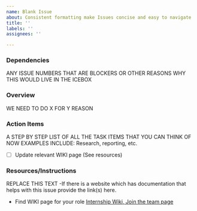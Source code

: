 ```yaml
---
name: Blank Issue
about: Consistent formatting make Issues concise and easy to navigate
title: ''
labels: ''
assignees: ''

---
```


### Dependencies
ANY ISSUE NUMBERS THAT ARE BLOCKERS OR OTHER REASONS WHY THIS WOULD LIVE IN THE ICEBOX

### Overview
WE NEED TO DO X FOR Y REASON

### Action Items
A STEP BY STEP LIST OF ALL THE TASK ITEMS THAT YOU CAN THINK OF NOW EXAMPLES INCLUDE: Research, reporting, etc.

- [ ] Update relevant WIKI page (See resources)

### Resources/Instructions
REPLACE THIS TEXT -If there is a website which has documentation that helps with this issue provide the link(s) here.

- Find WIKI page for your role [Internship Wiki, Join the team page](https://github.com/hackforla/internship/wiki/Joining-the-Team)
